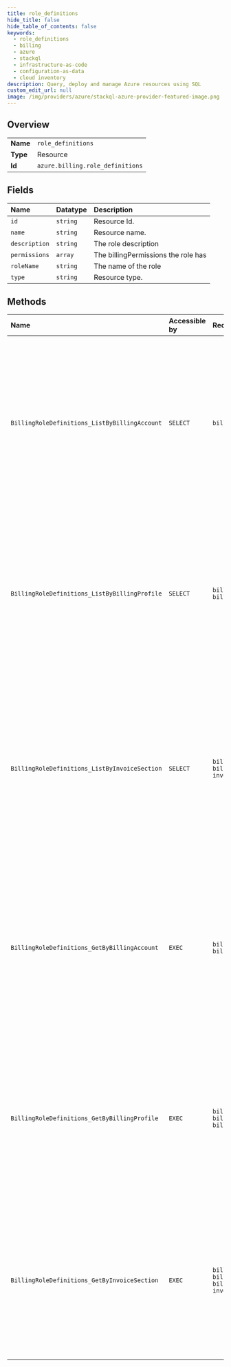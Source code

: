 ```yaml
---
title: role_definitions
hide_title: false
hide_table_of_contents: false
keywords:
  - role_definitions
  - billing
  - azure    
  - stackql
  - infrastructure-as-code
  - configuration-as-data
  - cloud inventory
description: Query, deploy and manage Azure resources using SQL
custom_edit_url: null
image: /img/providers/azure/stackql-azure-provider-featured-image.png
---
```

  
    

## Overview
<table><tbody>
<tr><td><b>Name</b></td><td><code>role_definitions</code></td></tr>
<tr><td><b>Type</b></td><td>Resource</td></tr>
<tr><td><b>Id</b></td><td><code>azure.billing.role_definitions</code></td></tr>
</tbody></table>

## Fields
| Name | Datatype | Description |
|:-----|:---------|:------------|
| `id` | `string` | Resource Id. |
| `name` | `string` | Resource name. |
| `description` | `string` | The role description |
| `permissions` | `array` | The billingPermissions the role has |
| `roleName` | `string` | The name of the role |
| `type` | `string` | Resource type. |
## Methods
| Name | Accessible by | Required Params | Description |
|:-----|:--------------|:----------------|:------------|
| `BillingRoleDefinitions_ListByBillingAccount` | `SELECT` | `billingAccountName` | Lists the role definitions for a billing account. The operation is supported for billing accounts with agreement type Microsoft Partner Agreement or Microsoft Customer Agreement. |
| `BillingRoleDefinitions_ListByBillingProfile` | `SELECT` | `billingAccountName, billingProfileName` | Lists the role definitions for a billing profile. The operation is supported for billing accounts with agreement type Microsoft Partner Agreement or Microsoft Customer Agreement. |
| `BillingRoleDefinitions_ListByInvoiceSection` | `SELECT` | `billingAccountName, billingProfileName, invoiceSectionName` | Lists the role definitions for an invoice section. The operation is supported for billing accounts with agreement type Microsoft Partner Agreement or Microsoft Customer Agreement. |
| `BillingRoleDefinitions_GetByBillingAccount` | `EXEC` | `billingAccountName, billingRoleDefinitionName` | Gets the definition for a role on a billing account. The operation is supported for billing accounts with agreement type Microsoft Partner Agreement or Microsoft Customer Agreement. |
| `BillingRoleDefinitions_GetByBillingProfile` | `EXEC` | `billingAccountName, billingProfileName, billingRoleDefinitionName` | Gets the definition for a role on a billing profile. The operation is supported for billing accounts with agreement type Microsoft Partner Agreement or Microsoft Customer Agreement. |
| `BillingRoleDefinitions_GetByInvoiceSection` | `EXEC` | `billingAccountName, billingProfileName, billingRoleDefinitionName, invoiceSectionName` | Gets the definition for a role on an invoice section. The operation is supported only for billing accounts with agreement type Microsoft Customer Agreement. |
